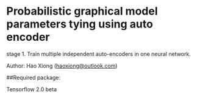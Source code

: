 # Probabilistic graphical model parameters tying using auto encoder 
stage 1. Train multiple independent auto-encoders in one neural network.

Author: Hao Xiong (haoxiong@outlook.com)

##Required package:
 
 Tensorflow 2.0 beta